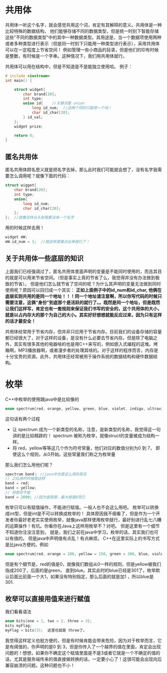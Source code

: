 # 共用体
共用体一听这个名字，就会感觉共用这个词，肯定有其解释的意义。共用体是一种比较特殊的数据结构， 他们能够存储不同的数据类型，但是统一时刻下智能存储这些"不同的数据类型”中的其中一种数据类型。其用途是，当一个数据项使用两种或者多种类型进行表示（但是同一时刻下只能用一种类型进行表示），采用共用体可以在一定程度上节省空间！
例如管理一些小商品的目录，但是他们的ID有时候是整数，有时候是一个字串。这种情况下，我们用共用体就行。

共用体可以用在结构中，但是不知道是不是能独立使用哈。
例子：
```C++
# include <iostream>
int main() {

    struct widget{
        char brand[20];
        int type;
        union id{    //关键词是 union
            long id_num;  //这两个同时只能用一个哈！
            char id_char[20];
        } id_val;
    };
    widget prize;

    return 0;
}
```

## 匿名共用体
匿名共用体顾名思义就是把名字去掉，那么此时我们可能就会想了，没有名字我需要怎么调用呢？就像下面的代码：
```C++
struct wigget{
    char brand[20];
    int type;
    union{
        long id_num;
        char id_char[20];
    };
};  //就像这样从头到尾都没有一个名字
```

用的时候这样去用！

```C++
widget mW;
mW.id_num = 1;  //就这样直接点出来就行了！
```

## 关于共用体一些底层的知识
上面我们已经强调过了，匿名共用体里面声明的变量是不能同时使用的，而且其目的就是可以用来节省空间。（但是事实上真的节省了么，我觉得并没有办法做到极致的节省）。 但是他们怎么就节省了空间的呢？为什么其声明的变量无法做到同时使用呢？原因可以回归成一个其实：
**正如上面例子中的id_num和id_char, 他俩在底层实则共用的是同一个地址！！！同一个地址请注意啊，所以你写代码的时候只需要注意，这俩“身份”到底那个是活跃的就行了。。既然是同一个地址，但是既然让我们这样写，肯定也有一套规则来保证我们书写的安全的，这个共用体的大小，就是以占内存大的那个为自己的大小。其实好好想想就能反应过来，因为只有这样的话才最安全！**

共用体经常用于节省内存，但并非只应用于节省内存。目前我们的设备存储的容量都已经很大了，对于这样的设备，是没有什么必要去节省内存。但是除了电脑之外，其实有很多其他的电器啥的也是用C++来写的，例如嵌入式编程的这堆。烤箱啊，MP3播放器啊，或者漫步者的处理其啥的。对于这样的程序而言，内存是十分宝贵的资源。此外，共用体还经常被用于操作系统的数据结构和硬件数据结构。

# 枚举
C++中枚举的使用跟java中是比较像的
```C++
enum spectrum{red, orange, yellow, green, blue, violet, indigo, ultraviolet};
```
这句话有两个过程
- 让 spectrum 成为一个新类型的名称，注意，是新类型的名称，我觉得这一句讲的是比较精辟的！ spectrum 被称为枚举，就像struct的变量被成为结构一样。
- 将 red，yellow等等这几个作为符号常量，他们对应的数值分别为0 到 7， 即使这么个规则，从0开始。这些常量我们称之为枚举量
  
那么我们怎么用他们呢？

```C++
spectrum band； //java中也是这么用的其实
// 之后用的时候就这样
band = red;
band = yellow;
// 但是你不能
band = 2000; //因为值受限，最大就是8而已
```
枚举只可以有赋值操作，不能进行赋值。一般人也不会这么用吧。
枚举可以转换成int型，但是int是不可以转换成枚举的！
具体原因我不细看了，但是作为一个开发者你最好老老实实使用枚举，就像java那样使用枚举就行，最好别进行乱七八糟的运算操作！有坑。你看你在Java上这样用枚举不？对吧。
但是这里有一个细节不知道你注没注意到， 就是，我们之前在java中学习，枚举的话，其实我们也可以有值的。 但是java中声明值有点乱！有点麻烦。 C++在这里实际上的书写方式是比java方便的。例如
```C++
enum spectrum{red, orange = 200, yellow = 250, green = 300, blue, violet, indigo, ultraviolet};
```
但是有个细节是，red的值是0，就像我们数组从0一样的规则，但是yellow被我们指成200了，后面的是green， 直到blue。其实此时的blue已经是301了，枚举默认后面比前面一个大1，如果没有特别指定，那么后面的就是加1 ，所以blue是 301.

## 枚举可以直接用值来进行赋值
我们看看语法

```C++
enum bits{one = 1, two = 2, three = 3};
bits myFlag;
myFlag = bits(3);  这里也就是 three了。
```
我觉得这样定义也挺方便的，但是有时候肯能会带来危险，因为对于枚举而言，它是有阈值的，你声明的是0 到 3，但是你传入了一个越界的值在里面，肯定会出现问题的！想想，如果你不确定这个赋值里面是不是3或者它就是一个不确定的值的话，尤其是服务端传来的值直接做转换的话，一定要小心了！这很可能会出现向后兼容崩溃的问题。这种问题也不小！
